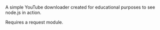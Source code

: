 A simple YouTube downloader created for educational purposes to see node.js in action.

Requires a request module.